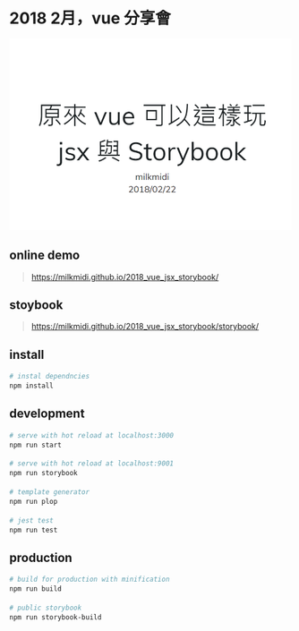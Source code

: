 # 2018 2月，vue 分享會

![snapshot png](src/asset/img/snapshot.png)

## online demo
> https://milkmidi.github.io/2018_vue_jsx_storybook/

## stoybook
> https://milkmidi.github.io/2018_vue_jsx_storybook/storybook/

## install
```bash
# instal dependncies
npm install
```

## development
```bash
# serve with hot reload at localhost:3000
npm run start

# serve with hot reload at localhost:9001
npm run storybook

# template generator
npm run plop

# jest test
npm run test
```

## production
```bash
# build for production with minification
npm run build

# public storybook
npm run storybook-build
```